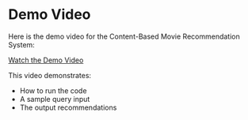 # Demo Video

Here is the demo video for the Content-Based Movie Recommendation System:

[Watch the Demo Video](https://drive.google.com/file/d/10abAbSmi7V5Sa956ab8SPfPBFM5O4Sn9/view?usp=sharing)

This video demonstrates:
- How to run the code
- A sample query input
- The output recommendations

